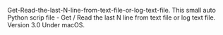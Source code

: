 Get-Read-the-last-N-line-from-text-file-or-log-text-file.
This small auto Python scrip file - Get / Read the last N line from text file or log text file. 
Version 3.0 
Under macOS.

